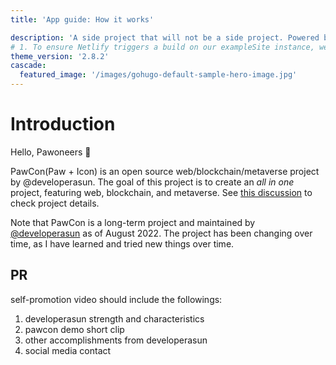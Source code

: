 ```yaml
---
title: 'App guide: How it works'

description: 'A side project that will not be a side project. Powered by @developerasun.'
# 1. To ensure Netlify triggers a build on our exampleSite instance, we need to change a file in the exampleSite directory.
theme_version: '2.8.2'
cascade:
  featured_image: '/images/gohugo-default-sample-hero-image.jpg'
---
```


# Introduction

Hello, Pawoneers 🐾

PawCon(Paw + Icon) is an open source web/blockchain/metaverse project by @developerasun. The goal of this project is to create an _all in one_ project, featuring web, blockchain, and metaverse. See [this discussion](https://github.com/developerasun/pawcon/discussions/194) to check project details.

Note that PawCon is a long-term project and maintained by [@developerasun](https://github.com/developerasun) as of August 2022. The project has been changing over time, as I have learned and tried new things over time.

## PR

self-promotion video should include the followings:

1. developerasun strength and characteristics
1. pawcon demo short clip
1. other accomplishments from developerasun
1. social media contact

